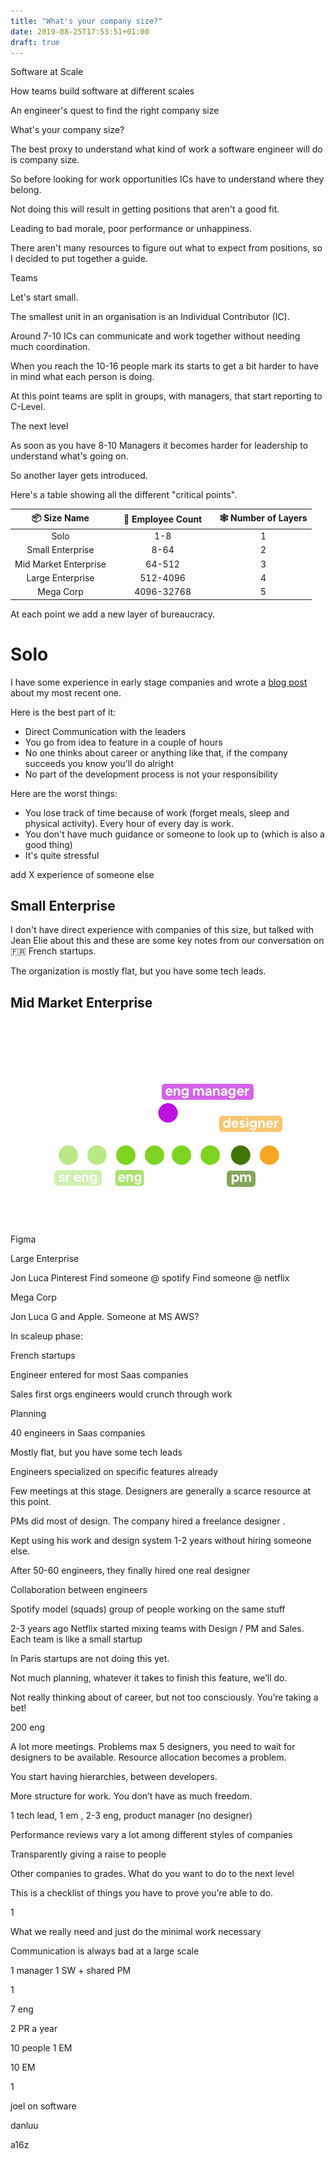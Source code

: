 ```yaml
---
title: "What's your company size?"
date: 2019-08-25T17:53:51+01:00
draft: true
---
```


Software at Scale

How teams build software at different scales

An engineer's quest to find the right company size

What's your company size? 

The best proxy to understand what kind of work a software engineer will do is company size.

So before looking for work opportunities ICs have to understand where they belong.

Not doing this will result in getting positions that aren't a good fit. 

Leading to bad morale, poor performance or unhappiness.

There aren't many resources to figure out what to expect from positions, so I decided to put together a guide.

Teams

Let's start small.

The smallest unit in an organisation is an Individual Contributor (IC).

Around 7-10 ICs can communicate and work together without needing much coordination.

When you reach the 10-16 people mark its starts to get a bit harder to have in mind what each person is doing.

At this point teams are split in groups, with managers, that start reporting to C-Level.

The next level

As soon as you have 8-10 Managers it becomes harder for leadership to understand what's going on.

So another layer gets introduced.

Here's a table showing all the different "critical points".

| 📦  Size Name     |  | 👥  Employee Count |  | 🕸  Number of Layers  |
| :-------------:|---|:-------------: |---| :----------------------:|
| Solo   ||  1-8  ||  1 |
| Small Enterprise  || 8-64 || 2 |
| Mid Market Enterprise  || 64-512 || 3 |
| Large Enterprise || 512-4096 || 4  |
|  Mega Corp ||   4096-32768  ||  5  |


At each point we add a new layer of bureaucracy.

# Solo

I have some experience in early stage companies and wrote a [blog post](/altacucina) about my most recent one.

Here is the best part of it:

* Direct Communication with the leaders
* You go from idea to feature in a couple of hours
* No one thinks about career or anything like that, if the company succeeds you know you'll do alright
* No part of the development process is not your responsibility

Here are the worst things:

* You lose track of time because of work (forget meals, sleep and physical activity). Every hour of every day is work.
* You don't have much guidance or someone to look up to (which is also a good thing)
* It's quite stressful

add X experience of someone else

## Small Enterprise

I don't have direct experience with companies of this size, but talked with Jean Elie about this and these are some key notes from our conversation on 🇫🇷 French startups.

The organization is mostly flat, but you have some tech leads.


## Mid Market Enterprise


![](/company-size/team.png)

Figma

Large Enterprise

Jon Luca Pinterest
Find someone @ spotify
Find someone @ netflix

Mega Corp

Jon Luca G and Apple. Someone at MS
AWS?

In scaleup phase:

French startups

Engineer entered for most Saas companies

Sales first orgs engineers would crunch through work

Planning

40 engineers in Saas companies

Mostly flat, but you have some tech leads

Engineers specialized on specific features already

Few meetings at this stage. Designers are generally a scarce resource at this point. 

PMs did most of design. The company hired a freelance designer . 

Kept using his work and design system 1-2 years without hiring someone else.

After 50-60 engineers, they finally hired one real designer

Collaboration between engineers

Spotify model (squads) group of people working on the same stuff

2-3 years ago Netflix started mixing teams with Design / PM and Sales. Each team is like a small startup

In Paris startups are not doing this yet.

Not much planning, whatever it takes to finish this feature, we’ll do.

Not really thinking about of career, but not too consciously. You’re taking a bet!

200 eng

A lot more meetings. Problems max 5 designers, you need to wait for designers to be available. Resource allocation becomes a problem.

You start having hierarchies, between developers.

More structure for work. You don’t have as much freedom.

1 tech lead, 1 em , 2-3 eng, product manager (no designer)

Performance reviews vary a lot among different styles of companies

Transparently giving a raise to people

Other companies to grades. What do you want to do to the next level

This is a checklist of things you have to prove you’re able to do.

1 

What we really need and just do the minimal work necessary

 

Communication is always bad at a large scale

1 manager 1 SW + shared PM

1

7 eng 

2 PR a year

10 people 1 EM

10 EM

1

joel on software

danluu

a16z